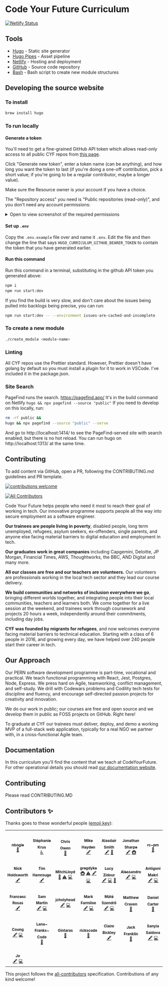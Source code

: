 # Code Your Future Curriculum

[![Netlify Status](https://api.netlify.com/api/v1/badges/34db2751-bd7a-4828-a54d-787fa17b11e9/deploy-status)](https://app.netlify.com/sites/cyf-curriculum/deploys)

## Tools

- [Hugo](https://gohugo.io/) - Static site generator
- [Hugo Pipes](https://gohugo.io/hugo-pipes/introduction/) - Asset pipeline
- [Netlify](https://www.netlify.com/) - Hosting and deployment
- [GitHub](https://github.com/CodeYourFuture/CYF-Signposts) - Source code repository
- [Bash](https://www.gnu.org/software/bash/) - Bash script to create new module structures

## Developing the source website

### To install

```bash
brew install hugo
```

### To run locally

#### Generate a token

You'll need to get a fine-grained GitHub API token which allows read-only access to all public CYF repos from [this page](https://github.com/settings/tokens?type=beta).

Click "Generate new token", enter a token name (can be anything), and how long you want the token to last (if you're doing a one-off contribution, pick a short value; if you're going to be a regular contributor, maybe a longer value).

Make sure the Resource owner is _your_ account if you have a choice.

The "Repository access" you need is "Public repositories (read-only)", and you don't need any account permissions:

<details>
<summary>Open to view screenshot of the required permissions</summary>

![screenshot of required permissions](./readme_repository_access.png)
</details>

#### Set up `.env`

Copy the `.env.example` file over and name it `.env`. Edit the file and then change the line that says `HUGO_CURRICULUM_GITHUB_BEARER_TOKEN` to contain the token that you have generated earlier.

#### Run this command

Run this command in a terminal, substituting in the github API token you generated above:

```bash
npm i
npm run start:dev
```

If you find the build is very slow, and don't care about the issues being pulled into backlogs being precise, you can run:

```bash
npm run start:dev -- --environment issues-are-cached-and-incomplete
```

### To create a new module

```bash
./create_module <module-name>
```

### Linting

All CYF repos use the Prettier standard. However, Prettier doesn't have golang by default so you must install a plugin for it to work in VSCode. I've included it in the package.json.

### Site Search

PageFind runs the search. https://pagefind.app/
It's in the build command on Netlify `hugo && npx pagefind --source "public"`
If you need to develop on this locally, run:

```zsh
rm -rf public &&
hugo && npx pagefind --source "public" --serve
```

And go to http://localhost:1414/ to see the PageFind-served site with search enabled; but there is no hot reload. You can run hugo on http://localhost:1313/ at the same time.

## Contributing

To add content via GitHub, open a PR, following the CONTRIBUTING.md guidelines and PR template.

[![contributions welcome](https://img.shields.io/badge/contributions-welcome-brightgreen.svg?style=flat)](./contributing)

<!-- ALL-CONTRIBUTORS-BADGE:START - Do not remove or modify this section -->

[![All Contributors](https://img.shields.io/badge/all_contributors-11-orange.svg?style=flat-square)](#contributors-)

<!-- ALL-CONTRIBUTORS-BADGE:END -->

Code Your Future helps people who need it most to reach their goal of working in tech. Our innovative programme supports people all the way into secure employment as a software engineer.

**Our trainees are people living in poverty**, disabled people, long term unemployed, refugees, asylum seekers, ex-offenders, single parents, and anyone else facing material barriers to digital education and employment in tech.

**Our graduates work in great companies** including Capgemini, Deloitte, JP Morgan, Financial Times, AWS, Thoughtworks, the BBC, AND Digital and many more.

**All our classes are free and our teachers are volunteers.** Our volunteers are professionals working in the local tech sector and they lead our course delivery.

**We build communities and networks of inclusion everywhere we go**, bringing different worlds together, and integrating people into their local communities, teachers and learners both. We come together for a live session at the weekend, and trainees work through coursework and projects 20 hours a week, independently around their commitments, including day jobs.

**CYF was founded by migrants for refugees**, and now welcomes everyone facing material barriers to technical education. Starting with a class of 6 people in 2016, and growing every day, we have helped over 240 people start their career in tech.

## Our Approach

Our PERN software development programme is part-time, vocational and practical. We teach functional programming with React, Jest, Postgres, Node, Express. We press hard on Agile, teamworking, conflict management, and self-study. We drill with Codewars problems and Codility tech tests for discipline and fluency, and encourage self-directed passion projects for creativity and innovation.

We do our work in public; our courses are free and open source and we develop them in public as FOSS projects on GitHub. Right here!

To graduate at CYF our trainees must deliver, deploy, and demo a working MVP of a full-stack web application, typically for a real NGO we partner with, in a cross-functional Agile team.

## Documentation

In this curriculum you'll find the content that we teach at CodeYourFuture. For other operational details you should read [our documentation website](https://docs.codeyourfuture.io).

## Contributing

Please read CONTRIBUTING.MD

## Contributors ✨

Thanks goes to these wonderful people ([emoji key](https://allcontributors.org/docs/en/emoji-key)):

<!-- ALL-CONTRIBUTORS-LIST:START - Do not remove or modify this section -->
<!-- prettier-ignore-start -->
<!-- markdownlint-disable -->
<table>
  <tr>
    <td align="center"><a href="https://github.com/nbogie"><img src="https://avatars2.githubusercontent.com/u/69844?v=4?s=100" width="100px;" alt=""/><br /><sub><b>nbogie</b></sub></a><br /><a href="https://github.com/CodeYourFuture/syllabus/commits?author=nbogie" title="Documentation">📖</a></td>
    <td align="center"><a href="https://stephanie.chezleskrus.com/"><img src="https://avatars1.githubusercontent.com/u/22812441?v=4?s=100" width="100px;" alt=""/><br /><sub><b>Stéphanie Krus</b></sub></a><br /><a href="#a11y-stephanie-K" title="Accessibility">️️️️♿️</a></td>
    <td align="center"><a href="http://www.thecodethatchriswrote.com"><img src="https://avatars2.githubusercontent.com/u/5181870?v=4?s=100" width="100px;" alt=""/><br /><sub><b>Chris Owen</b></sub></a><br /><a href="https://github.com/CodeYourFuture/syllabus/commits?author=ChrisOwen101" title="Documentation">📖</a></td>
    <td align="center"><a href="https://github.com/mickyginger"><img src="https://avatars0.githubusercontent.com/u/3531085?v=4?s=100" width="100px;" alt=""/><br /><sub><b>Mike Hayden</b></sub></a><br /><a href="#content-mickyginger" title="Content">🖋</a></td>
    <td align="center"><a href="https://alasdairsmith.co.uk"><img src="https://avatars3.githubusercontent.com/u/424411?v=4?s=100" width="100px;" alt=""/><br /><sub><b>Alasdair Smith</b></sub></a><br /><a href="#content-40thieves" title="Content">🖋</a> <a href="https://github.com/CodeYourFuture/syllabus/commits?author=40thieves" title="Documentation">📖</a></td>
    <td align="center"><a href="https://github.com/textbook/about"><img src="https://avatars2.githubusercontent.com/u/785939?v=4?s=100" width="100px;" alt=""/><br /><sub><b>Jonathan Sharpe</b></sub></a><br /><a href="#content-textbook" title="Content">🖋</a> <a href="#infra-textbook" title="Infrastructure (Hosting, Build-Tools, etc)">🚇</a></td>
    <td align="center"><a href="https://github.com/RC-PM"><img src="https://avatars3.githubusercontent.com/u/69386499?v=4?s=100" width="100px;" alt=""/><br /><sub><b>rc-pm</b></sub></a><br /><a href="https://github.com/CodeYourFuture/syllabus/commits?author=rc-pm" title="Documentation">📖</a></td>
  </tr>
  <tr>
    <td align="center"><a href="https://github.com/nholdsworth94"><img src="https://avatars1.githubusercontent.com/u/69724935?v=4?s=100" width="100px;" alt=""/><br /><sub><b>Nick Holdsworth</b></sub></a><br /><a href="#content-nholdsworth94" title="Content">🖋</a></td>
    <td align="center"><a href="https://github.com/timhamrouge"><img src="https://avatars1.githubusercontent.com/u/34589526?v=4?s=100" width="100px;" alt=""/><br /><sub><b>Tim Hamrouge</b></sub></a><br /><a href="#content-timhamrouge" title="Content">🖋</a></td>
    <td align="center"><a href="https://github.com/Dedekind561"><img src="https://avatars.githubusercontent.com/u/25401570?v=4?s=100" width="100px;" alt=""/><br /><sub><b>MitchLloyd</b></sub></a><br /><a href="https://github.com/CodeYourFuture/syllabus/pulls?q=is%3Apr+reviewed-by%3ADedekind561" title="Reviewed Pull Requests">👀</a> <a href="https://github.com/CodeYourFuture/syllabus/commits?author=Dedekind561" title="Tests">⚠️</a> <a href="https://github.com/CodeYourFuture/syllabus/commits?author=Dedekind561" title="Code">💻</a></td>
    <td align="center"><a href="https://github.com/gregdyke"><img src="https://avatars.githubusercontent.com/u/148489?v=4?s=100" width="100px;" alt=""/><br /><sub><b>gregdyke</b></sub></a><br /><a href="#infra-gregdyke" title="Infrastructure (Hosting, Build-Tools, etc)">🚇</a> <a href="https://github.com/CodeYourFuture/syllabus/commits?author=gregdyke" title="Tests">⚠️</a> <a href="#content-gregdyke" title="Content">🖋</a> <a href="https://github.com/CodeYourFuture/syllabus/commits?author=gregdyke" title="Code">💻</a></td>
    <td align="center"><a href="http://lucymac.github.io/"><img src="https://avatars.githubusercontent.com/u/8991119?v=4?s=100" width="100px;" alt=""/><br /><sub><b>Lucy Zidour</b></sub></a><br /><a href="#content-LucyMac" title="Content">🖋</a> <a href="https://github.com/CodeYourFuture/syllabus/commits?author=LucyMac" title="Code">💻</a> <a href="https://github.com/CodeYourFuture/syllabus/pulls?q=is%3Apr+reviewed-by%3ALucyMac" title="Reviewed Pull Requests">👀</a></td>
    <td align="center"><a href="https://github.com/theseafaringturtle"><img src="https://avatars.githubusercontent.com/u/16257713?v=4?s=100" width="100px;" alt=""/><br /><sub><b>Alessandro</b></sub></a><br /><a href="#content-theseafaringturtle" title="Content">🖋</a> <a href="https://github.com/CodeYourFuture/syllabus/commits?author=theseafaringturtle" title="Code">💻</a></td>
    <td align="center"><a href="https://github.com/makanti"><img src="https://avatars.githubusercontent.com/u/5037924?v=4?s=100" width="100px;" alt=""/><br /><sub><b>Antigoni Makri</b></sub></a><br /><a href="#content-makanti" title="Content">🖋</a> <a href="https://github.com/CodeYourFuture/syllabus/commits?author=makanti" title="Code">💻</a></td>
      </tr>
  <tr>
    <td align="center"><a href="https://francescrosas.com"><img src="https://avatars.githubusercontent.com/u/50098?v=4?s=100" width="100px;" alt=""/><br /><sub><b>Francesc Rosas</b></sub></a><br /><a href="#content-frosas" title="Content">🖋</a></td>
    <td align="center"><a href="http://sammart.in"><img src="https://avatars.githubusercontent.com/u/803607?v=4?s=100" width="100px;" alt=""/><br /><sub><b>Sam Martin</b></sub></a><br /><a href="#content-Sam-Martin" title="Content">🖋</a> <a href="https://github.com/CodeYourFuture/syllabus/commits?author=Sam-Martin" title="Code">💻</a></td>
    <td align="center"><a href="https://github.com/jcholyhead"><img src="https://avatars.githubusercontent.com/u/92216197?v=4?s=100" width="100px;" alt=""/><br /><sub><b>jcholyhead</b></sub></a><br /><a href="#content-jcholyhead" title="Content">🖋</a> <a href="https://github.com/CodeYourFuture/syllabus/commits?author=jcholyhead" title="Code">💻</a></td>
    <td align="center"><a href="https://github.com/MarkFarmiloe"><img src="https://avatars.githubusercontent.com/u/240964?v=4?s=100" width="100px;" alt=""/><br /><sub><b>Mark Farmiloe</b></sub></a><br /><a href="#content-MarkFarmiloe" title="Content">🖋</a> <a href="https://github.com/CodeYourFuture/syllabus/commits?author=MarkFarmiloe" title="Code">💻</a></td>
    <td align="center"><a href="https://github.com/szemate"><img src="https://avatars.githubusercontent.com/u/3908828?v=4?s=100" width="100px;" alt=""/><br /><sub><b>Máté Szendrő</b></sub></a><br /><a href="#content-szemate" title="Content">🖋</a> <a href="https://github.com/CodeYourFuture/syllabus/commits?author=szemate" title="Code">💻</a></td>
    <td align="center"><a href="https://github.com/mcrav"><img src="https://avatars.githubusercontent.com/u/26581932?v=4?s=100" width="100px;" alt=""/><br /><sub><b>Matthew Craven</b></sub></a><br /><a href="https://github.com/CodeYourFuture/syllabus/issues?q=author%3Amcrav" title="Bug reports">🐛</a></td>
    <td align="center"><a href="https://github.com/carterd888"><img src="https://avatars.githubusercontent.com/u/62474051?v=4?s=100" width="100px;" alt=""/><br /><sub><b>Daniel Carter</b></sub></a><br /><a href="https://github.com/CodeYourFuture/syllabus/issues?q=author%3Acarterd888" title="Bug reports">🐛</a></td>
      </tr>
  <tr>
    <td align="center"><a href="https://github.com/bonboh"><img src="https://avatars.githubusercontent.com/u/6434329?v=4?s=100" width="100px;" alt=""/><br /><sub><b>Coung</b></sub></a><br /><a href="#content-bonboh" title="Content">🖋</a> <a href="https://github.com/CodeYourFuture/syllabus/commits?author=bonboh" title="Code">💻</a></td>
    <td align="center"><a href="https://github.com/Lana-Franks-Code"><img src="https://avatars.githubusercontent.com/u/64899248?v=4?s=100" width="100px;" alt=""/><br /><sub><b>Lana-Franks-Code</b></sub></a><br /><a href="https://github.com/CodeYourFuture/syllabus/issues?q=author%3ALana-Franks-Code" title="Bug reports">🐛</a></td>
    <td align="center"><a href="https://github.com/g1st"><img src="https://avatars.githubusercontent.com/u/16963832?v=4?s=100" width="100px;" alt=""/><br /><sub><b>Gintaras</b></sub></a><br /><a href="https://github.com/CodeYourFuture/syllabus/issues?q=author%3Ag1st" title="Bug reports">🐛</a></td>
    <td align="center"><a href="https://github.com/rickscode"><img src="https://avatars.githubusercontent.com/u/71875733?v=4?s=100" width="100px;" alt=""/><br /><sub><b>rickscode</b></sub></a><br /><a href="https://github.com/CodeYourFuture/syllabus/issues?q=author%3Arickscode" title="Bug reports">🐛</a></td>
    <td align="center"><a href="https://github.com/ClaireBickley"><img src="https://avatars.githubusercontent.com/u/58375712?v=4?s=100" width="100px;" alt=""/><br /><sub><b>Claire Bickley</b></sub></a><br /><a href="#content-ClaireBickley" title="Content">🖋</a></td>
    <td align="center"><a href="http://www.jackfranklin.co.uk"><img src="https://avatars.githubusercontent.com/u/193238?v=4?s=100" width="100px;" alt=""/><br /><sub><b>Jack Franklin</b></sub></a><br /><a href="https://github.com/CodeYourFuture/syllabus/issues?q=author%3Ajackfranklin" title="Bug reports">🐛</a></td>
    <td align="center"><a href="https://github.com/sansaid"><img src="https://avatars.githubusercontent.com/u/47756528?v=4?s=100" width="100px;" alt=""/><br /><sub><b>Sanyia Saidova</b></sub></a><br /><a href="#content-sansaid" title="Content">🖋</a> <a href="https://github.com/CodeYourFuture/syllabus/commits?author=sansaid" title="Code">💻</a></td>
      </tr>
  <tr>
    <td align="center"><a href="https://github.com/ochthenoodle"><img src="https://avatars.githubusercontent.com/u/91696526?v=4?s=100" width="100px;" alt=""/><br /><sub><b>Jo</b></sub></a><br /><a href="#content-ochthenoodle" title="Content">🖋</a> <a href="https://github.com/CodeYourFuture/syllabus/commits?author=ochthenoodle" title="Code">💻</a></td>
  </tr>
</table>

<!-- markdownlint-restore -->
<!-- prettier-ignore-end -->

<!-- ALL-CONTRIBUTORS-LIST:END -->

This project follows the [all-contributors](https://github.com/all-contributors/all-contributors) specification. Contributions of any kind welcome!
